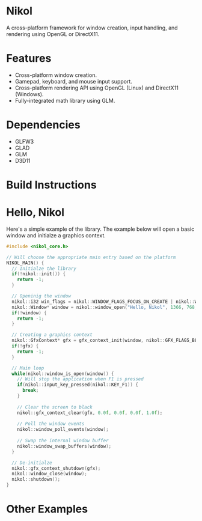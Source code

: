 # Nikol
A cross-platform framework for window creation, input handling, and rendering using OpenGL or DirectX11. 

# Features 
- Cross-platform window creation. 
- Gamepad, keyboard, and mouse input support.
- Cross-platform rendering API using OpenGL (Linux) and DirectX11 (Windows).
- Fully-integrated math library using GLM.

# Dependencies
- GLFW3 
- GLAD
- GLM
- D3D11

# Build Instructions

# Hello, Nikol
Here's a simple example of the library. The example below will open a basic window and initialze a graphics context.

```c++
#include <nikol_core.h>

// Will choose the appropriate main entry based on the platform
NIKOL_MAIN() {
  // Initialze the library
  if(!nikol::init()) {
    return -1;
  }

  // Openinig the window
  nikol::i32 win_flags = nikol::WINDOW_FLAGS_FOCUS_ON_CREATE | nikol::WINDOW_FLAGS_GFX_HARDWARE;
  nikol::Window* window = nikol::window_open("Hello, Nikol", 1366, 768, win_flags);
  if(!window) {
    return -1;
  }

  // Creating a graphics context
  nikol::GfxContext* gfx = gfx_context_init(window, nikol::GFX_FLAGS_BLEND | nikol::GFX_FLAGS_DEPTH | nikol::GFX_FLAGS_STENCIL);
  if(!gfx) {
    return -1;
  }

  // Main loop
  while(nikol::window_is_open(window)) {
    // Will stop the application when F1 is pressed
    if(nikol::input_key_pressed(nikol::KEY_F1)) {
      break;
    }
    
    // Clear the screen to black
    nikol::gfx_context_clear(gfx, 0.0f, 0.0f, 0.0f, 1.0f);
    
    // Poll the window events
    nikol::window_poll_events(window);
    
    // Swap the internal window buffer
    nikol::window_swap_buffers(window);
  }

  // De-initialze
  nikol::gfx_context_shutdown(gfx);
  nikol::window_close(window);
  nikol::shutdown();
}

```

# Other Examples 
